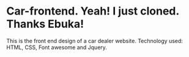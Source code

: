 # Car-frontend. Yeah! I just cloned. Thanks Ebuka!
This is the front end design of a car dealer website.
Technology used: HTML, CSS, Font awesome and Jquery.


